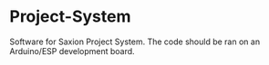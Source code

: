 # Project-System
Software for Saxion Project System.
The code should be ran on an Arduino/ESP development board.
